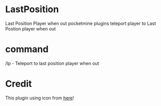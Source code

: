 # LastPosition
Last Position Player when out pocketmine plugins
teleport player to Last Postion player when out

# command
/lp - Teleport to last position player when out

# Credit
This plugin using icon from <a href="https://flaticon.com">here</a>!



